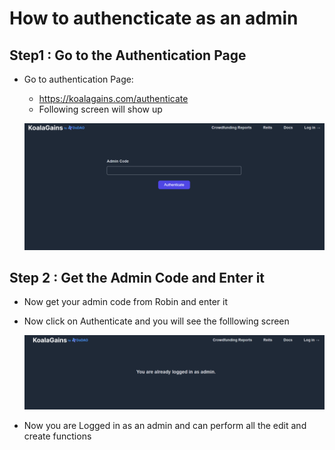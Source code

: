 # How to authencticate as an admin

## Step1 : Go to the Authentication Page

- Go to authentication Page:

  - https://koalagains.com/authenticate
  - Following screen will show up

  ![Authentication](./images/authentication/authentication.png)

## Step 2 : Get the Admin Code and Enter it

- Now get your admin code from Robin and enter it
- Now click on Authenticate and you will see the folllowing screen

  ![Logged In](./images/authentication/logged_in.png)

- Now you are Logged in as an admin and can perform all the edit and create functions
